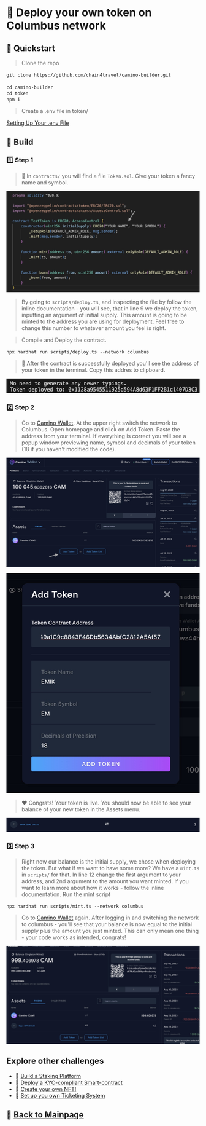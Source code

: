 # 💎 Deploy your own token on Columbus network


## 🌌 Quickstart

> Clone the repo 

```
git clone https://github.com/chain4travel/camino-builder.git

cd camino-builder
cd token
npm i
```

> Create a .env file in token/

[Setting Up Your .env File](../setup/README.md#setting-up-env-file)

## 🌳 Build

### 1️⃣ Step 1

> 🔧 In `contracts/` you will find a file `Token.sol`. Give your token a fancy name and symbol. 

![image](https://github.com/juuroudojo/images/blob/main/Image%2018.08.2023%20at%2001.03.jpeg)

> By going to `scripts/deploy.ts`, and inspecting the file by follow the inline documentation - you will see, that in line 9 we deploy the token, inputting an argument of initial supply. This amount is going to be minted to the address you are using for deployment. Feel free to change this number to whatever amount you feel is right.

> Compile and Deploy the contract. 

```
npx hardhat run scripts/deploy.ts --network columbus
```

> 📎 After the contract is successfully deployed you'll see the address of your token in the terminal. Copy this addres to clipboard.

![image](https://github.com/juuroudojo/images/blob/main/Image%2018.08.2023%20at%2001.16.jpeg)

### 2️⃣ Step 2

> Go to [Camino Wallet](https://suite.camino.network/wallet). At the upper right switch the network to Columbus. Open homepage and click on Add Token. Paste the address from your terminal. If everything is correct you will see a popup window previewing name, symbol and decimals of your token (18 if you haven't modified the code).

![image](https://github.com/juuroudojo/images/blob/main/Image%2018.08.2023%20at%2001.21.jpeg)

![image](https://github.com/juuroudojo/images/blob/main/Image%2018.08.2023%20at%2001.29.jpeg)

> ♥️ Congrats! Your token is live. You should now be able to see your balance of your new token in the Assets menu. 

![image](https://github.com/juuroudojo/images/blob/main/Image%2018.08.2023%20at%2001.34.jpeg)

### 3️⃣ Step 3

> Right now our balance is the initial supply, we chose when deploying the token. But what if we want to have some more? We have a `mint.ts` in `scripts/` for that. In line 12 change the first argument to your address, and 2nd argument to the amount you want minted. If you want to learn more about how it works - follow the inline documentation. Run the mint script

```
npx hardhat run scripts/mint.ts --network columbus
```

> Go to [Camino Wallet](https://suite.camino.network/wallet) again. After logging in and switching the network to columbus - you'll see that your balance is now equal to the initial supply plus the amount you just minted. This can only mean one thing - your code works as intended, congrats!

![image](https://github.com/juuroudojo/toolsReal/blob/main/images/Image%2011.09.2023%20at%2002.23.jpeg)


## Explore other challenges
 - 🍇  [Build a Staking Platform](https://github.com/chain4travel/camino-builder/tree/c4t/staking)
 - 🥝  [Deploy a KYC-compliant Smart-contract](https://github.com/chain4travel/camino-builder/tree/c4t/kyc)
 - 🍓  [Create your own NFT!](https://github.com/chain4travel/camino-builder/tree/c4t/nft)
 - 🍍  [Set up you own Ticketing System](https://github.com/chain4travel/camino-builder/tree/c4t/token-gate/)


## 🎑 [Back to Mainpage](https://github.com/chain4travel/camino-builder)